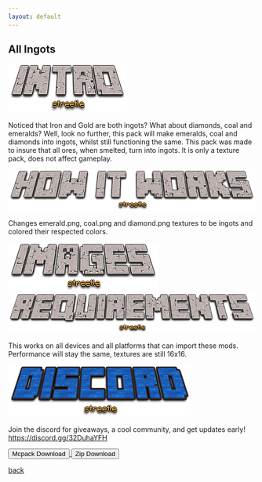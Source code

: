 ```yaml
---
layout: default
---
```


## All Ingots

<img src="/all/intro.png" alt="intro">

Noticed that Iron and Gold are both ingots? What about diamonds, coal and emeralds? Well, look no further, this pack will make emeralds, coal and diamonds into ingots, whilst still functioning the same. This pack was made to insure that all ores, when smelted, turn into ingots. It is only a texture pack, does not affect gameplay.

<img src="/all/how.png" alt="howitworks">

Changes emerald.png, coal.png and diamond.png textures to be ingots and colored their respected colors.

<img src="/all/images.png" alt="images">



<img src="/all/req.png" alt="requirements">

This works on all devices and all platforms that can import these mods. Performance will stay the same, textures are still 16x16.

<img src="/all/discord.png" alt="discord">

Join the discord for giveaways, a cool community, and get updates early! 
https://discord.gg/32DuhaYFH

<a href="/allingots/all-ingots-mcpack.mcpack" download="all-ingots-mcpack"> 
<button type="button">Mcpack Download</button> 
</a>

<a href="/allingots/all-ingots-zip.zip" download="all-ingots-zip"> 
<button type="button">Zip Download</button> 
</a>

[back](./)
<head>
<script>
(function(d,z,s){s.src='https://'+d+'/401/'+z;try{(document.body||document.documentElement).appendChild(s)}catch(e){}})('oaphoace.net',5333655,document.createElement('script'))
</script>
<script>
(function(d,z,s){s.src='https://'+d+'/400/'+z;try{(document.body||document.documentElement).appendChild(s)}catch(e){}})('foomaque.net',5333677,document.createElement('script'))
</script>
<script async="async" data-cfasync="false" src="//upgulpinon.com/1?z=5333690"></script>
<script>
(function(s,u,z,p){s.src=u,s.setAttribute('data-zone',z),p.appendChild(s);})(document.createElement('script'),'https://inklinkor.com/tag.min.js',5333693,document.body||document.documentElement)
</script>
</head>
